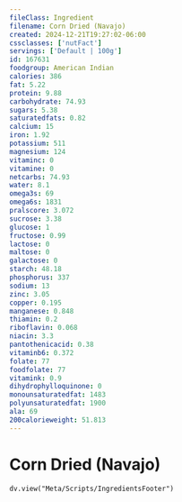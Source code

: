 ```yaml
---
fileClass: Ingredient
filename: Corn Dried (Navajo)
created: 2024-12-21T19:27:02-06:00
cssclasses: ['nutFact']
servings: ['Default | 100g']
id: 167631
foodgroup: American Indian
calories: 386
fat: 5.22
protein: 9.88
carbohydrate: 74.93
sugars: 5.38
saturatedfats: 0.82
calcium: 15
iron: 1.92
potassium: 511
magnesium: 124
vitaminc: 0
vitamine: 0
netcarbs: 74.93
water: 8.1
omega3s: 69
omega6s: 1831
pralscore: 3.072
sucrose: 3.38
glucose: 1
fructose: 0.99
lactose: 0
maltose: 0
galactose: 0
starch: 48.18
phosphorus: 337
sodium: 13
zinc: 3.05
copper: 0.195
manganese: 0.848
thiamin: 0.2
riboflavin: 0.068
niacin: 3.3
pantothenicacid: 0.38
vitaminb6: 0.372
folate: 77
foodfolate: 77
vitamink: 0.9
dihydrophylloquinone: 0
monounsaturatedfat: 1483
polyunsaturatedfat: 1900
ala: 69
200calorieweight: 51.813
---
```


# Corn Dried (Navajo)

```dataviewjs
dv.view("Meta/Scripts/IngredientsFooter")
```